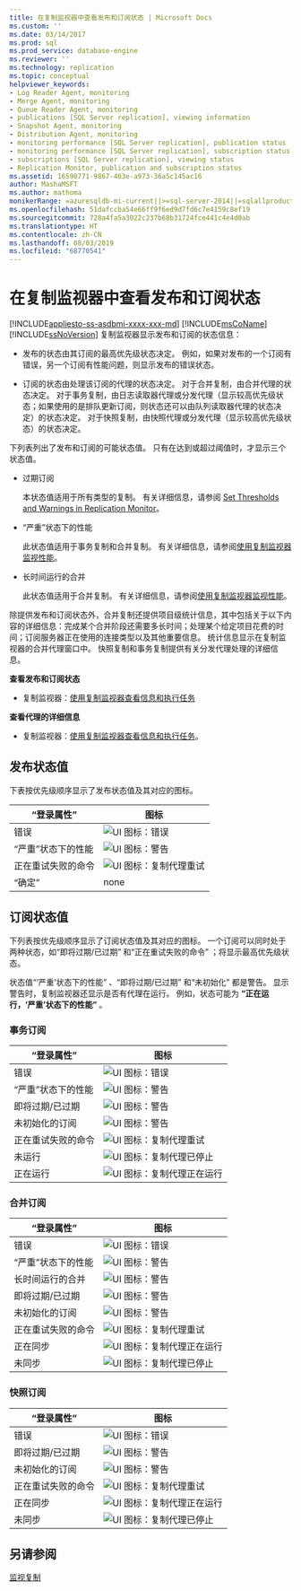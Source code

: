 ```yaml
---
title: 在复制监视器中查看发布和订阅状态 | Microsoft Docs
ms.custom: ''
ms.date: 03/14/2017
ms.prod: sql
ms.prod_service: database-engine
ms.reviewer: ''
ms.technology: replication
ms.topic: conceptual
helpviewer_keywords:
- Log Reader Agent, monitoring
- Merge Agent, monitoring
- Queue Reader Agent, monitoring
- publications [SQL Server replication], viewing information
- Snapshot Agent, monitoring
- Distribution Agent, monitoring
- monitoring performance [SQL Server replication], publication status
- monitoring performance [SQL Server replication], subscription status
- subscriptions [SQL Server replication], viewing status
- Replication Monitor, publication and subscription status
ms.assetid: 16590771-9867-463e-a973-36a5c145ac16
author: MashaMSFT
ms.author: mathoma
monikerRange: =azuresqldb-mi-current||>=sql-server-2014||=sqlallproducts-allversions
ms.openlocfilehash: 51dafccba54e66ff9f6ed9d7fd6c7e4159c8ef19
ms.sourcegitcommit: 728a4fa5a3022c237b68b31724fce441c4e4d0ab
ms.translationtype: HT
ms.contentlocale: zh-CN
ms.lasthandoff: 08/03/2019
ms.locfileid: "68770541"
---
```

# <a name="view-publication-and-subscription-status-in-replication-monitor"></a>在复制监视器中查看发布和订阅状态
[!INCLUDE[appliesto-ss-asdbmi-xxxx-xxx-md](../../../includes/appliesto-ss-asdbmi-xxxx-xxx-md.md)]
  [!INCLUDE[msCoName](../../../includes/msconame-md.md)] [!INCLUDE[ssNoVersion](../../../includes/ssnoversion-md.md)] 复制监视器显示发布和订阅的状态信息：  
  
-   发布的状态由其订阅的最高优先级状态决定。 例如，如果对发布的一个订阅有错误，另一个订阅有性能问题，则显示发布的错误状态。  
  
-   订阅的状态由处理该订阅的代理的状态决定。 对于合并复制，由合并代理的状态决定。 对于事务复制，由日志读取器代理或分发代理（显示较高优先级状态；如果使用的是排队更新订阅，则状态还可以由队列读取器代理的状态决定）的状态决定。 对于快照复制，由快照代理或分发代理（显示较高优先级状态）的状态决定。  
  
 下列表列出了发布和订阅的可能状态值。 只有在达到或超过阈值时，才显示三个状态值。  
  
-   过期订阅  
  
     本状态值适用于所有类型的复制。 有关详细信息，请参阅 [Set Thresholds and Warnings in Replication Monitor](../../../relational-databases/replication/monitor/set-thresholds-and-warnings-in-replication-monitor.md)。  
  
-   “严重”状态下的性能  
  
     此状态值适用于事务复制和合并复制。 有关详细信息，请参阅[使用复制监视器监视性能](../../../relational-databases/replication/monitor/monitor-performance-with-replication-monitor.md)。  
  
-   长时间运行的合并  
  
     此状态值适用于合并复制。 有关详细信息，请参阅[使用复制监视器监视性能](../../../relational-databases/replication/monitor/monitor-performance-with-replication-monitor.md)。  
  
 除提供发布和订阅状态外，合并复制还提供项目级统计信息，其中包括关于以下内容的详细信息：完成某个合并阶段还需要多长时间；处理某个给定项目花费的时间；订阅服务器正在使用的连接类型以及其他重要信息。 统计信息显示在复制监视器的合并代理窗口中。 快照复制和事务复制提供有关分发代理处理的详细信息。  
  
 **查看发布和订阅状态**  
  
-   复制监视器：[使用复制监视器查看信息和执行任务](../../../relational-databases/replication/monitor/view-information-and-perform-tasks-replication-monitor.md) 
  
 **查看代理的详细信息**  
  
-   复制监视器：[使用复制监视器查看信息和执行任务](../../../relational-databases/replication/monitor/view-information-and-perform-tasks-replication-monitor.md)。
  
## <a name="publication-status-values"></a>发布状态值  
 下表按优先级顺序显示了发布状态值及其对应的图标。  
  
|“登录属性”|图标|  
|------------|----------|  
|错误|![UI 图标：错误](../../../database-engine/availability-groups/windows/media/repl-icon-error.gif "UI 图标：错误")|  
|“严重”状态下的性能|![UI 图标：警告](../../../database-engine/availability-groups/windows/media/repl-icon-warn.gif "UI 图标：警告")|  
|正在重试失败的命令|![UI 图标：复制代理重试](../../../relational-databases/replication/monitor/media/repl-icon-retry.gif "UI 图标：复制代理重试")|  
|“确定”|none|  
  
## <a name="subscription-status-values"></a>订阅状态值  
 下列表按优先级顺序显示了订阅状态值及其对应的图标。 一个订阅可以同时处于两种状态，如“即将过期/已过期”  和“正在重试失败的命令”  ；将显示最高优先级状态。  
  
 状态值“‘严重’状态下的性能”  、“即将过期/已过期”  和“未初始化”  都是警告。 显示警告时，复制监视器还显示是否有代理在运行。 例如，状态可能为 **“正在运行，‘严重’状态下的性能”** 。  
  
### <a name="transactional-subscriptions"></a>事务订阅  
  
|“登录属性”|图标|  
|------------|----------|  
|错误|![UI 图标：错误](../../../database-engine/availability-groups/windows/media/repl-icon-error.gif "UI 图标：错误")|  
|“严重”状态下的性能|![UI 图标：警告](../../../database-engine/availability-groups/windows/media/repl-icon-warn.gif "UI 图标：警告")|  
|即将过期/已过期|![UI 图标：警告](../../../database-engine/availability-groups/windows/media/repl-icon-warn.gif "UI 图标：警告")|  
|未初始化的订阅|![UI 图标：警告](../../../database-engine/availability-groups/windows/media/repl-icon-warn.gif "UI 图标：警告")|  
|正在重试失败的命令|![UI 图标：复制代理重试](../../../relational-databases/replication/monitor/media/repl-icon-retry.gif "UI 图标：复制代理重试")|  
|未运行|![UI 图标：复制代理已停止](../../../relational-databases/replication/monitor/media/repl-icon-stopped.gif "UI 图标：复制代理已停止")|  
|正在运行|![UI 图标：复制代理正在运行](../../../relational-databases/replication/monitor/media/repl-icon-running.gif "UI 图标：复制代理正在运行")|  
  
### <a name="merge-subscriptions"></a>合并订阅  
  
|“登录属性”|图标|  
|------------|----------|  
|错误|![UI 图标：错误](../../../database-engine/availability-groups/windows/media/repl-icon-error.gif "UI 图标：错误")|  
|“严重”状态下的性能|![UI 图标：警告](../../../database-engine/availability-groups/windows/media/repl-icon-warn.gif "UI 图标：警告")|  
|长时间运行的合并|![UI 图标：警告](../../../database-engine/availability-groups/windows/media/repl-icon-warn.gif "UI 图标：警告")|  
|即将过期/已过期|![UI 图标：警告](../../../database-engine/availability-groups/windows/media/repl-icon-warn.gif "UI 图标：警告")|  
|未初始化的订阅|![UI 图标：警告](../../../database-engine/availability-groups/windows/media/repl-icon-warn.gif "UI 图标：警告")|  
|正在重试失败的命令|![UI 图标：复制代理重试](../../../relational-databases/replication/monitor/media/repl-icon-retry.gif "UI 图标：复制代理重试")|  
|正在同步|![UI 图标：复制代理正在运行](../../../relational-databases/replication/monitor/media/repl-icon-running.gif "UI 图标：复制代理正在运行")|  
|未同步|![UI 图标：复制代理已停止](../../../relational-databases/replication/monitor/media/repl-icon-stopped.gif "UI 图标：复制代理已停止")|  
  
### <a name="snapshot-subscriptions"></a>快照订阅  
  
|“登录属性”|图标|  
|------------|----------|  
|错误|![UI 图标：错误](../../../database-engine/availability-groups/windows/media/repl-icon-error.gif "UI 图标：错误")|  
|即将过期/已过期|![UI 图标：警告](../../../database-engine/availability-groups/windows/media/repl-icon-warn.gif "UI 图标：警告")|  
|未初始化的订阅|![UI 图标：警告](../../../database-engine/availability-groups/windows/media/repl-icon-warn.gif "UI 图标：警告")|  
|正在重试失败的命令|![UI 图标：复制代理重试](../../../relational-databases/replication/monitor/media/repl-icon-retry.gif "UI 图标：复制代理重试")|  
|正在同步|![UI 图标：复制代理正在运行](../../../relational-databases/replication/monitor/media/repl-icon-running.gif "UI 图标：复制代理正在运行")|  
|未同步|![UI 图标：复制代理已停止](../../../relational-databases/replication/monitor/media/repl-icon-stopped.gif "UI 图标：复制代理已停止")|  
  
## <a name="see-also"></a>另请参阅  
 [监视复制](../../../relational-databases/replication/monitor/monitoring-replication.md)  
  
  
